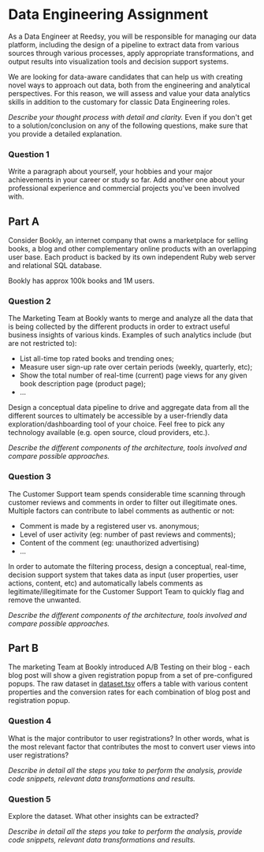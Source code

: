 # Data Engineering Assignment

As a Data Engineer at Reedsy, you will be responsible for managing our data platform,
including the design of a pipeline to extract data from various sources through various processes,
apply appropriate transformations, and output results into visualization tools and decision
support systems.

We are looking for data-aware candidates that can help us with creating novel ways to
approach out data, both from the engineering and analytical perspectives. For
this reason, we will assess and value your data analytics skills in addition to
the customary for classic Data Engineering roles.

*Describe your thought process with detail and clarity.* Even if you don't get to a solution/conclusion on any of the following questions, make sure that you provide a detailed explanation.

### Question 1

Write a paragraph about yourself, your hobbies and your major achievements in your career or study so far. Add another one about your professional experience and commercial projects you've been involved with.

## Part A

Consider Bookly, an internet company that owns a marketplace for selling books, a blog and other complementary online products with an overlapping user base. Each product is backed by its own independent Ruby web server and relational SQL database.

Bookly has approx 100k books and 1M users.

### Question 2

The Marketing Team at Bookly wants to merge and analyze all the data that is being collected by the different products in order to extract useful business insights of various kinds.
Examples of such analytics include (but are not restricted to):

- List all-time top rated books and trending ones;
- Measure user sign-up rate over certain periods (weekly, quarterly, etc);
- Show the total number of real-time (current) page views for any given book description page (product page);
- ...

Design a conceptual data pipeline to drive and aggregate data from all the different sources to ultimately be accessible by a user-friendly data exploration/dashboarding tool of your choice. Feel free to pick any technology available (e.g. open source, cloud providers, etc.).

_Describe the different components of the architecture, tools involved and compare possible approaches._

### Question 3

The Customer Support team spends considerable time scanning through customer reviews and comments in order to filter out illegitimate ones. Multiple factors can contribute to label comments as authentic or not:

- Comment is made by a registered user vs. anonymous;
- Level of user activity (eg: number of past reviews and comments);
- Content of the comment (eg: unauthorized advertising)
- ...

In order to automate the filtering process, design a conceptual, real-time, decision support system that takes data as input (user properties, user actions, content, etc) and automatically labels comments as legitimate/illegitimate for the Customer Support Team to quickly flag and remove the unwanted.

_Describe the different components of the architecture, tools involved and compare possible approaches._

## Part B

The marketing Team at Bookly introduced A/B Testing on their blog - each blog post will show a given registration popup from a set of pre-configured popups.
The raw dataset in [dataset.tsv](data/dataset.tsv) offers a table with various content properties and the conversion rates for each combination of blog post and registration popup.

### Question 4

What is the major contributor to user registrations? In other words, what is the most relevant factor that contributes the most to convert user views into user registrations?

_Describe in detail all the steps you take to perform the analysis, provide code snippets, relevant data transformations and results._

### Question 5

Explore the dataset. What other insights can be extracted?

_Describe in detail all the steps you take to perform the analysis, provide code snippets, relevant data transformations and results._
